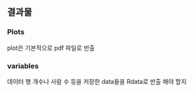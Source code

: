 ## 결과물

### Plots

plot은 기본적으로 pdf 파일로 반출

### variables

데이터 행 개수나 사람 수 등을 저장한 data들을 Rdata로 반출 해야 할지 
